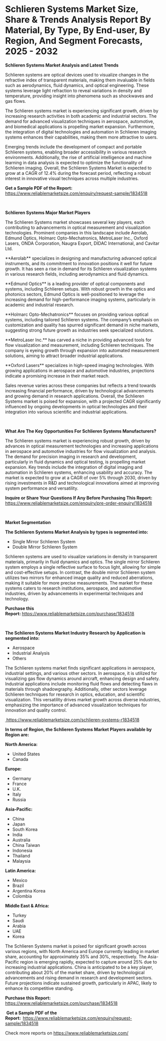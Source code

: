 <p><h1>Schlieren Systems Market Size, Share & Trends Analysis Report By Material, By Type, By End-user, By Region, And Segment Forecasts, 2025 - 2032</h1></p><p><strong>Schlieren Systems Market Analysis and Latest Trends</strong></p>
<p><p>Schlieren systems are optical devices used to visualize changes in the refractive index of transparent materials, making them invaluable in fields such as aerodynamics, fluid dynamics, and optical engineering. These systems leverage light refraction to reveal variations in density and temperature, providing insight into phenomena such as shockwaves and gas flows.</p><p>The Schlieren systems market is experiencing significant growth, driven by increasing research activities in both academic and industrial sectors. The demand for advanced visualization techniques in aerospace, automotive, and biomedical applications is propelling market expansion. Furthermore, the integration of digital technologies and automation in Schlieren imaging systems enhances their capabilities, making them more attractive to users.</p><p>Emerging trends include the development of compact and portable Schlieren systems, enabling broader accessibility in various research environments. Additionally, the rise of artificial intelligence and machine learning in data analysis is expected to optimize the functionality of Schlieren imaging. Overall, the Schlieren Systems Market is expected to grow at a CAGR of 12.4% during the forecast period, reflecting a robust interest in innovative visual techniques across multiple industries.</p></p>
<p><strong>Get a Sample PDF of the Report:&nbsp;</strong> <a href="https://www.reliablemarketsize.com/enquiry/request-sample/1834518?utm_campaign=3104&utm_medium=2&utm_source=Github&utm_content=ia&utm_term=11042025&utm_id=schlieren-systems">https://www.reliablemarketsize.com/enquiry/request-sample/1834518</a></p>
<p>&nbsp;</p>
<p><strong>Schlieren Systems Major Market Players</strong></p>
<p><p>The Schlieren Systems market showcases several key players, each contributing to advancements in optical measurement and visualization technologies. Prominent companies in this landscape include Aerolab, Edmund Optics, Holmarc Opto-Mechatronics, MetroLaser Inc., Oxford Lasers, ONDA Corporation, Naugra Export, DIDAC International, and Cavitar Ltd.</p><p>**Aerolab** specializes in designing and manufacturing advanced optical instruments, and its commitment to innovation positions it well for future growth. It has seen a rise in demand for its Schlieren visualization systems in various research fields, including aerodynamics and fluid dynamics.</p><p>**Edmund Optics** is a leading provider of optical components and systems, including Schlieren setups. With robust growth in the optics and photonics sectors, Edmund Optics is well-positioned to leverage the increasing demand for high-performance imaging systems, particularly in academic and industrial research.</p><p>**Holmarc Opto-Mechatronics** focuses on providing various optical systems, including tailored Schlieren systems. The company’s emphasis on customization and quality has spurred significant demand in niche markets, suggesting strong future growth as industries seek specialized solutions.</p><p>**MetroLaser Inc.** has carved a niche in providing advanced tools for flow visualization and measurement, including Schlieren techniques. The company is eyeing growth through expansion into automated measurement solutions, aiming to attract broader industrial applications.</p><p>**Oxford Lasers** specializes in high-speed imaging technologies. With growing applications in aerospace and automotive industries, projections indicate a promising increase in their market reach.</p><p>Sales revenue varies across these companies but reflects a trend towards increasing financial performance, driven by technological advancements and growing demand in research applications. Overall, the Schlieren Systems market is poised for expansion, with a projected CAGR significantly influenced by ongoing developments in optical technologies and their integration into various scientific and industrial applications.</p></p>
<p>&nbsp;</p>
<p><strong>What Are The Key Opportunities For Schlieren Systems Manufacturers?</strong></p>
<p><p>The Schlieren systems market is experiencing robust growth, driven by advances in optical measurement technologies and increasing applications in aerospace and automotive industries for flow visualization and analysis. The demand for precision imaging in research and development, particularly in fluid dynamics and optical testing, is propelling market expansion. Key trends include the integration of digital imaging and automation in Schlieren systems, enhancing usability and accuracy. The market is expected to grow at a CAGR of over 5% through 2030, driven by rising investments in R&D and technological innovations aimed at improving system performance and versatility.</p></p>
<p><strong>Inquire or Share Your Questions If Any Before Purchasing This Report:</strong> <a href="https://www.reliablemarketsize.com/enquiry/pre-order-enquiry/1834518?utm_campaign=3104&utm_medium=2&utm_source=Github&utm_content=ia&utm_term=11042025&utm_id=schlieren-systems">https://www.reliablemarketsize.com/enquiry/pre-order-enquiry/1834518</a></p>
<p>&nbsp;</p>
<p><strong>Market Segmentation</strong></p>
<p><strong>The Schlieren Systems Market Analysis by types is segmented into:</strong></p>
<p><ul><li>Single Mirror Schlieren System</li><li>Double Mirror Schlieren System</li></ul></p>
<p><p>Schlieren systems are used to visualize variations in density in transparent materials, primarily in fluid dynamics and optics. The single mirror Schlieren system employs a single reflective surface to focus light, allowing for simple and cost-effective setups. In contrast, the double mirror Schlieren system utilizes two mirrors for enhanced image quality and reduced aberrations, making it suitable for more precise measurements. The market for these systems caters to research institutions, aerospace, and automotive industries, driven by advancements in experimental techniques and technology.</p></p>
<p><strong>Purchase this Report:&nbsp;</strong><a href="https://www.reliablemarketsize.com/purchase/1834518?utm_campaign=3104&utm_medium=2&utm_source=Github&utm_content=ia&utm_term=11042025&utm_id=schlieren-systems">https://www.reliablemarketsize.com/purchase/1834518</a></p>
<p>&nbsp;</p>
<p><strong>The Schlieren Systems Market Industry Research by Application is segmented into:</strong></p>
<p><ul><li>Aerospace</li><li>Industrial Analysis</li><li>Others</li></ul></p>
<p><p>The Schlieren systems market finds significant applications in aerospace, industrial settings, and various other sectors. In aerospace, it is utilized for visualizing gas flow dynamics around aircraft, enhancing design and safety. Industrial applications include monitoring fluid flows and detecting flaws in materials through shadowgraphy. Additionally, other sectors leverage Schlieren techniques for research in optics, education, and scientific visualization. This versatility drives market growth across diverse industries, emphasizing the importance of advanced visualization techniques for innovation and quality control.</p></p>
<p><a href="https://www.reliablemarketsize.com/schlieren-systems-r1834518?utm_campaign=3104&utm_medium=2&utm_source=Github&utm_content=ia&utm_term=11042025&utm_id=schlieren-systems">&nbsp;https://www.reliablemarketsize.com/schlieren-systems-r1834518</a></p>
<p><strong>In terms of Region, the Schlieren Systems Market Players available by Region are:</strong></p>
<p>
    <p> <strong> North America: </strong>
        <ul>
            <li>United States</li>
            <li>Canada</li>
        </ul>
        </p> 
    <p> <strong> Europe: </strong>
        <ul>
            <li>Germany</li>
            <li>France</li>
            <li>U.K.</li>
            <li>Italy</li>
            <li>Russia</li>
        </ul>
        </p> 
    <p> <strong> Asia-Pacific: </strong>
        <ul>
            <li>China</li>
            <li>Japan</li>
            <li>South Korea</li>
            <li>India</li>
            <li>Australia</li>
            <li>China Taiwan</li>
            <li>Indonesia</li>
            <li>Thailand</li>
            <li>Malaysia</li>
        </ul>
        </p> 
    <p> <strong> Latin America: </strong>
        <ul>
            <li>Mexico</li>
            <li>Brazil</li>
            <li>Argentina Korea</li>
            <li>Colombia</li>
        </ul>
        </p> 
    <p> <strong> Middle East & Africa: </strong>
        <ul>
            <li>Turkey</li>
            <li>Saudi</li>
            <li>Arabia</li>
            <li>UAE</li>
            <li>Korea</li>
        </ul>
    </p>
    </p>
<p><p>The Schlieren Systems market is poised for significant growth across various regions, with North America and Europe currently leading in market share, accounting for approximately 35% and 30%, respectively. The Asia-Pacific region is emerging rapidly, expected to capture around 25% due to increasing industrial applications. China is anticipated to be a key player, contributing about 20% of the market share, driven by technological advancements and rising demand in research and development sectors. Future projections indicate sustained growth, particularly in APAC, likely to enhance its competitive standing.</p></p>
<p><strong>Purchase this Report: </strong><a href="https://www.reliablemarketsize.com/purchase/1834518?utm_campaign=3104&utm_medium=2&utm_source=Github&utm_content=ia&utm_term=11042025&utm_id=schlieren-systems">https://www.reliablemarketsize.com/purchase/1834518</a></p>
<p>&nbsp;<strong>Get a Sample PDF of the Report:&nbsp;&nbsp;</strong><a href="https://www.reliablemarketsize.com/enquiry/request-sample/1834518?utm_campaign=3104&utm_medium=2&utm_source=Github&utm_content=ia&utm_term=11042025&utm_id=schlieren-systems">https://www.reliablemarketsize.com/enquiry/request-sample/1834518</a></p>
<p><strong></strong></p>
<p>Check more reports on <a href="https://www.reliablemarketsize.com/?utm_campaign=3104&utm_medium=2&utm_source=Github&utm_content=ia&utm_term=11042025&utm_id=schlieren-systems">https://www.reliablemarketsize.com/</a></p>